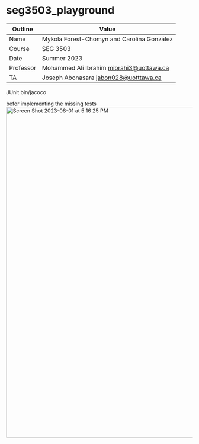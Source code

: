 # seg3503_playground

| Outline | Value |
| --- | ---- |
| Name | Mykola Forest-Chomyn and Carolina González |
| Course | SEG 3503 |
| Date | Summer 2023 |
| Professor | Mohammed Ali Ibrahim mibrahi3@uottawa.ca|
| TA | Joseph Abonasara jabon028@uotttawa.ca  |

JUnit bin/jacoco

befor implementing the missing tests
<img width="895" alt="Screen Shot 2023-06-01 at 5 16 25 PM" src="https://github.com/mykolafc/seg3503_playground/assets/90519945/96313492-c1ff-4241-9883-7a4213d49e0b">
